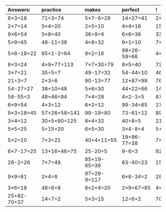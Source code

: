| Answers: | practice | makes | perfect | ! |
| :--- | :--- | :--- | :--- | :--- |
| 6×3=18 | 71+3=74 | 5×7-6=29 | 14+27=41 | 2×2=4 | 
| 2×7=14 | 5×4=20 | 2×5=10 | 4×4=16 | 15÷3=5 | 
| 9×6=54 | 5×8=40 | 36÷9=4 | 6×6=36 | 33+4-26=11 | 
| 5×9=45 | 49-11=38 | 4×8=32 | 9+1=10 | 7×6=42 | 
| 5×8-18=22 | 65+1-2=64 | 8×2=16 | 99+26-59=66 | 4×7=28 | 
| 8×3=24 | 4×9+77=113 | 7×7+30=79 | 8×5=40 | 72-10=62 | 
| 3×7=21 | 35÷5=7 | 49-17=32 | 54-44=10 | 46+50+86=182 | 
| 21÷3=7 | 2×3=6 | 90-13=77 | 12+87=99 | 76+3-43=36 | 
| 54-27=27 | 38+10=48 | 5×6=30 | 44+22=66 | 14+6=20 | 
| 58-55=3 | 48+46=94 | 7×4=28 | 4×2-3=5 | 87-51=36 | 
| 6×9=54 | 4×3=12 | 6×2=12 | 99-34=65 | 27-5=22 | 
| 9×3+18=45 | 57+26+58=141 | 99-19=80 | 73-61=12 | 89-36=53 | 
| 3×4=12 | 30+5+90=125 | 8×4=32 | 40÷8=5 | 21÷7=3 | 
| 5×5=25 | 5+15=20 | 6×5=30 | 3×4-8=4 | 5+75=80 | 
| 5×2=10 | 7×3=21 | 40+4+11=55 | 19+96-77=38 | 7×7-43=6 | 
| 6×7-17=25 | 13+16+46=75 | 25-20=5 | 9-6=3 | 92+7=99 | 
| 28-2=26 | 7×7=49 | 85+19-65=39 | 63-40=23 | 15÷5=3 | 
| 9×9=81 | 2×4=8 | 97+29-9=117 | 6×6-34=2 | 28+20=48 | 
| 3×6=18 | 48÷6=8 | 8×2+4=20 | 2×9+67=85 | 4×7-16=12 | 
| 25+82-70=37 | 14÷7=2 | 5×3=15 | 12÷6=2 | 70-33=37 | 
